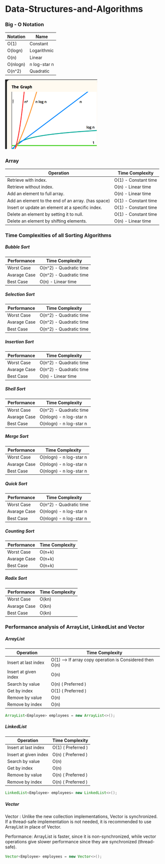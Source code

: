 # Data-Structures-and-Algorithms

### Big - O Notation
| Notation | Name |
| ------------- | ------------- |
| O(1) | Constant |
| O(logn) | Logarithmic |
| O(n) | Linear |
| O(nlogn) | n log-star n |
| O(n^2) | Quadratic |
<img alt = "Big O Notation" src="https://github.com/mehmetpekdemir/Data-Structures-and-Algorithms/blob/develop/docs/big-o-notation.png" width="300" />

### Array
| Operation  | Time Complexity |
| ------------- | ------------- |
| Retrieve with index.   | O(1) - Constant time |
| Retrieve without index.  | O(n) - Linear time |
| Add an element to full array. | O(n) - Linear time | 
| Add an element to the end of an array. (has space) | O(1) - Constant time |
| Insert or update an element at a specific index. | O(1) - Constant time |
| Delete an element by setting it to null. | O(1) - Constant time | 
| Delete an element by shifting elements. | O(n) - Linear time |

### Time Complexities of all Sorting Algorithms
##### Bubble Sort
| Performance  | Time Complexity |
| ------------- | ------------- |
| Worst Case | O(n^2) - Quadratic time |
| Avarage Case | O(n^2) - Quadratic time |
| Best Case | O(n) - Linear time |

##### Selection Sort
| Performance  | Time Complexity |
| ------------- | ------------- |
| Worst Case | O(n^2) - Quadratic time |
| Avarage Case | O(n^2) - Quadratic time |
| Best Case | O(n^2) - Quadratic time |

##### Insertion Sort
| Performance  | Time Complexity |
| ------------- | ------------- |
| Worst Case | O(n^2) - Quadratic time |
| Avarage Case | O(n^2) - Quadratic time |
| Best Case | O(n) - Linear time |

##### Shell Sort
| Performance  | Time Complexity |
| ------------- | ------------- |
| Worst Case | O(n^2) - Quadratic time |
| Avarage Case | O(nlogn) - n log-star n |
| Best Case | O(nlogn) - n log-star n |

##### Merge Sort
| Performance  | Time Complexity |
| ------------- | ------------- |
| Worst Case | O(nlogn) - n log-star n |
| Avarage Case | O(nlogn) - n log-star n |
| Best Case | O(nlogn) - n log-star n |

##### Quick Sort
| Performance  | Time Complexity |
| ------------- | ------------- |
| Worst Case | O(n^2) - Quadratic time |
| Avarage Case | O(nlogn) - n log-star n |
| Best Case | O(nlogn) - n log-star n |

##### Counting Sort
| Performance  | Time Complexity |
| ------------- | ------------- |
| Worst Case | O(n+k) |
| Avarage Case | O(n+k) |
| Best Case | O(n+k) |

##### Radix Sort
| Performance  | Time Complexity |
| ------------- | ------------- |
| Worst Case | O(kn) |
| Avarage Case | O(kn) |
| Best Case | O(kn) |

### Performance analysis of ArrayList, LinkedList and Vector

##### ArrayList
| Operation  | Time Complexity |
| ------------- | ------------- |
| Insert at last index | O(1) --> If array copy operation is Considered then O(n)|
| Insert at given index | O(n) |
| Search by value | O(n) (	Preferred ) |
| Get by index| O(1) (	Preferred ) |
| Remove by value | O(n) |
| Remove by index | O(n) |

```java
ArrayList<Employee> employees = new ArrayList<>();
```

##### LinkedList
| Operation  | Time Complexity |
| ------------- | ------------- |
| Insert at last index | O(1) (	Preferred ) |
| Insert at given index | O(n) (	Preferred ) |
| Search by value | O(n) |
| Get by index| O(n) |
| Remove by value | O(n) (	Preferred ) |
| Remove by index | O(n) (	Preferred ) |

```java
LinkedList<Employee> employees= new LinkedList<>();
```

##### Vector

Vector : Unlike the new collection implementations, Vector is synchronized.
If a thread-safe implementation is not needed, it is recommended to use
ArrayList in place of Vector.

Performance: ArrayList is faster, since it is non-synchronized, while vector operations give slower performance since they are synchronized (thread-safe).
  
```java
Vector<Employee> employees = new Vector<>();
```
